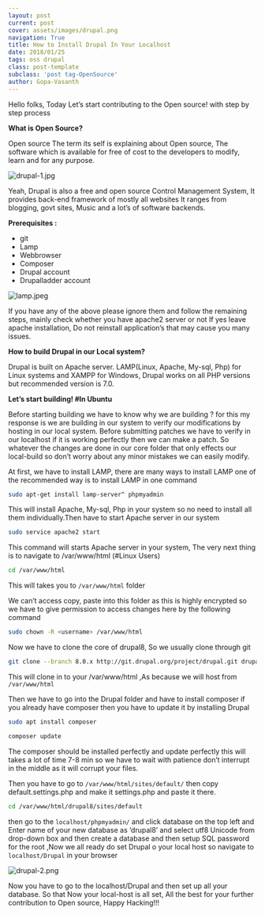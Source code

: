 ```yaml
---
layout: post
current: post
cover: assets/images/drupal.png
navigation: True
title: How to Install Drupal In Your Localhost
date: 2018/01/25
tags: oss drupal
class: post-template
subclass: 'post tag-OpenSource'
author: Gopa-Vasanth
---
```


Hello folks, Today Let’s start contributing to the Open source!  with step by step process

**What is Open Source?**

Open source The term its self is explaining about Open source, The software which is available for free of cost to the developers to modify, learn and for any purpose.

![drupal-1.jpg](assets/images/drupal-1.jpeg)

Yeah, Drupal is also a free and open source Control Management System, It provides back-end framework of mostly all websites It ranges from blogging, govt sites, Music and a lot’s of software backends.


**Prerequisites :**
*    git
*    Lamp
*    Webbrowser
*    Composer
*    Drupal account
*    Drupalladder account

![lamp.jpeg](assets/images/lamp.jpeg)

If you have any of the above please ignore them and follow the remaining steps, mainly check whether you have apache2 server or not If yes leave apache installation, Do not reinstall application’s that may cause you many issues.

**How to build Drupal in our Local system?**

Drupal is built on Apache server. LAMP(Linux, Apache, My-sql, Php) for Linux systems and XAMPP for Windows, Drupal works on all PHP versions but recommended version is 7.0.


**Let’s start building! #In Ubuntu**

Before starting building we have to know why we are building ? for this my response is we are building in our system to verify our modifications by hosting in our local system. Before submitting patches we have to verify in our localhost if it is working perfectly then we can make a patch. So whatever the changes are done in our core folder that only effects our local-build so don’t worry about any minor mistakes we can easily modify.

At first, we have to install LAMP, there are many ways to install LAMP one of the recommended way is to install LAMP in one command

```bash
sudo apt-get install lamp-server^ phpmyadmin
```

This will install Apache, My-sql, Php in your system so no need to install all them individually.Then have to start Apache server in our system

```bash
sudo service apache2 start
```


This command will starts Apache server in your system, The very next thing is to navigate to /var/www/html (#Linux Users)

```bash
cd /var/www/html
```

This will takes you to `/var/www/html` folder

We can’t access copy, paste into this folder as this is highly encrypted so we have to give permission to access changes here by the following command

```bash
sudo chown -R <username> /var/www/html
```

Now we have to clone the core of drupal8, So we usually clone through git

```bash
git clone --branch 8.0.x http://git.drupal.org/project/drupal.git drupal
```

This will clone in to your /var/www/html ,As because we will host from `/var/www/html`

Then we have to go into the Drupal folder and have to install composer if you already have composer then you have to update it by installing Drupal

```bash
sudo apt install composer
```

```bash
composer update
```

The composer should be installed perfectly and update perfectly this will takes a lot of time 7-8 min so we have to wait with patience don’t interrupt in the middle as it will corrupt your files.

Then you have to go to `/var/www/html/sites/default/` then copy default.settings.php and make it settings.php and paste it there.

```bash
cd /var/www/html/drupal8/sites/default
```

then go to the `localhost/phpmyadmin/` and click database on the top left and Enter name of your new database as ‘drupal8’  and select utf8 Unicode from drop-down box and then create a database and then setup SQL password for the root ,Now we all ready do set Drupal  o your local host so navigate to `localhost/Drupal` in your browser

![drupal-2.png](assets/images/drupal-2.png)

Now you have to go to the localhost/Drupal and then set up all your database. So that Now your local-host is all set, All the best for your further contribution to Open source, Happy Hacking!!!

 